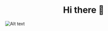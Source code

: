 <div align="center">
  <h1>
    Hi there 👋
  </h1>
</div>

![Alt text](https://media1.tenor.com/m/TU0sO3guo8QAAAAC/metal-slug-hostage.gif)
